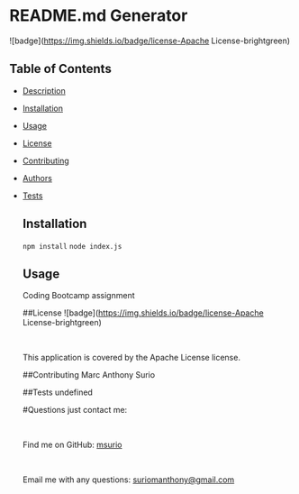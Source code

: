 
  # README.md Generator
  ![badge](https://img.shields.io/badge/license-Apache License-brightgreen)

  ## Table of Contents
* [Description](#description)
* [Installation](#installation)
* [Usage](#usage)
* [License](#license)
* [Contributing](#contributing)
* [Authors](#authors)
* [Tests](#tests)


  ## Installation
    ```npm install``` ```node index.js```

  ## Usage
    Coding Bootcamp assignment

  ##License
  ![badge](https://img.shields.io/badge/license-Apache License-brightgreen)

  <br />

  This application is covered by the Apache License license. 

  ##Contributing
    Marc Anthony Surio
  
  ##Tests
    undefined

  #Questions
    just contact me:

    <br/>

    Find me on GitHub: [msurio](https://github.com/msurio)

    <br />

    Email me with any questions: suriomanthony@gmail.com



